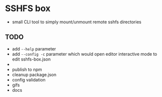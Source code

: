 # SSHFS box

- small CLI tool to simply mount/unmount remote sshfs directories

## TODO

- add `--help` parameter
- add `--config -c` parameter which would open editor interactive mode to edit sshfs-box.json
-
- publish to npm
- cleanup package.json
- config validation
- gifs
- docs


